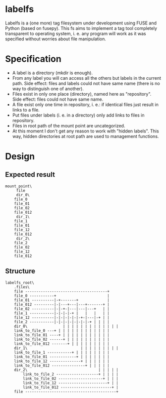 labelfs
=======

Labelfs is a (one more) tag filesystem under development using FUSE and Python (based on fusepy). This fs aims to implement a tag tool completely transparent to operating system, i. e. any program will work as it was specified without worries about file manipulation.


Specification
=============

* A label is a directory (mkdir is enough).
* From any label you will can access all the others but labels in the current path. Side effect: files and labels could not have same name (there is no way to distinguish one of another).
* Files exist in only one place (directory), named here as "repository". Side effect: files could not have same name.
* A file exist only one time in repository, i. e.: if identical files just result in links to a file. 
* Put files under labels (i. e. in a directory) only add links to files in repository.
* Files in root path of the mount point are uncategorized.
* At this moment I don't get any reason to work with "hidden labels". This way, hidden directories at root path are used to management functions.


Design
======

Expected result
---------------

```
mount_point\
     file
     dir_0\
	file_0
	file_01
	file_02
	file_012
     dir_1\
	file_1
	file_01
	file_12
	file_012
     dir_2\
	file_2
	file_02
	file_12
	file_012
```

Structure
---------

```
labelfs_root\
    .files\
	file -------------------------------------+
	file_0 -----------+                       |
	file_01 ----------|-+-------+             |
	file_012 ---------|-|---+---|---+-------+ |
	file_02 ----------|-|-+-|---|---|---+   | |
	file_1 -----------|-|-|-|-+ |   |   |   | |
	file_12 ----------|-|-|-|-|-|-+-|---|-+ | |
	file_2 -----------|-|-|-|-|-|-|-|-+ | | | |
    dir_0\                | | | | | | | | | | | | |
	link_to_file_0 ---+ | | | | | | | | | | | |
	link_to_file_01 ----+ | | | | | | | | | | |
	link_to_file_02 ------+ | | | | | | | | | |
	link_to_file_012 -------+ | | | | | | | | |
    dir_1\                        | | | | | | | | |
	link_to_file_1 -----------+ | | | | | | | |
	link_to_file_01 ------------+ | | | | | | |
	link_to_file_12 --------------+ | | | | | |
	link_to_file_012 ---------------+ | | | | |
    dir_2\                                | | | | |
        link_to_file_2 -------------------+ | | | |
        link_to_file_02 --------------------+ | | |
        link_to_file_12 ----------------------+ | |
        link_to_file_012 -----------------------+ |
    file -----------------------------------------+
```

